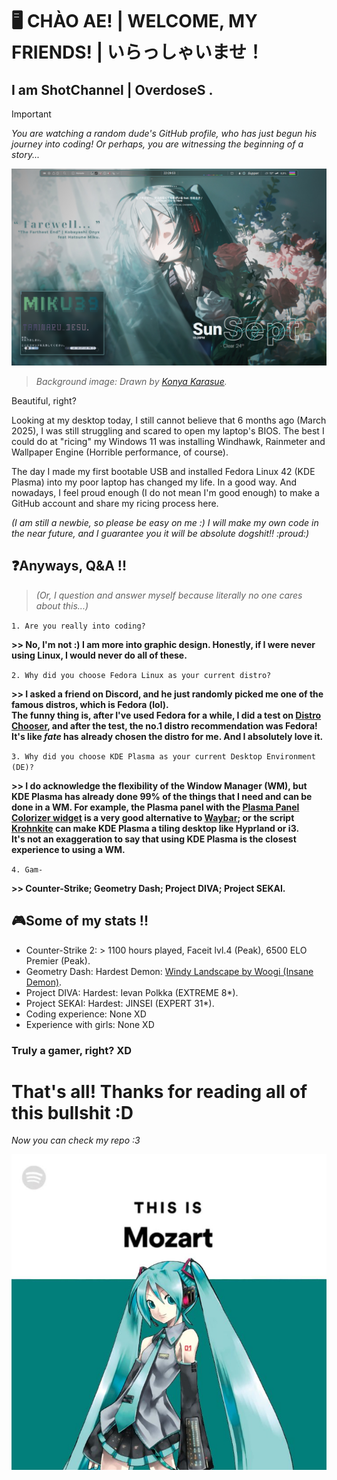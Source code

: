 # 🖥️ CHÀO AE! | WELCOME, MY FRIENDS! | いらっしゃいませ！

## I am ShotChannel | OverdoseS .

> [!IMPORTANT]
> *You are watching a random dude's GitHub profile, who has just begun his journey into coding! Or perhaps, you are witnessing the beginning of a story...*

![lul](Images/Screenshot_20250928_222855.png)

> *Background image: Drawn by [Konya Karasue](https://www.pixiv.net/en/users/10109777).*

Beautiful, right?

Looking at my desktop today, I still cannot believe that 6 months ago (March 2025), I was still struggling and scared to open my laptop's BIOS. The best I could do at "ricing" my Windows 11 was installing Windhawk, Rainmeter and Wallpaper Engine (Horrible performance, of course).

The day I made my first bootable USB and installed Fedora Linux 42 (KDE Plasma) into my poor laptop has changed my life. In a good way. And nowadays, I feel proud enough (I do not mean I'm good enough) to make a GitHub account and share my ricing process here.

*(I am still a newbie, so please be easy on me :) I will make my own code in the near future, and I guarantee you it will be absolute dogshit!! :proud:)*

## ❓Anyways, Q&A !!

> *(Or, I question and answer myself because literally no one cares about this...)*

`1. Are you really into coding?`
   
**>> No, I'm not :) I am more into graphic design. Honestly, if I were never using Linux, I would never do all of these.**

`2. Why did you choose Fedora Linux as your current distro?`

**>> I asked a friend on Discord, and he just randomly picked me one of the famous distros, which is Fedora (lol).**\
**The funny thing is, after I've used Fedora for a while, I did a test on [Distro Chooser](distrochooser.de), and after the test, the no.1 distro recommendation was Fedora!**\
**It's like *fate* has already chosen the distro for me. And I absolutely love it.**

`3. Why did you choose KDE Plasma as your current Desktop Environment (DE)?`

**>> I do acknowledge the flexibility of the Window Manager (WM), but KDE Plasma has already done 99% of the things that I need and can be done in a WM. For example, the Plasma panel with the [Plasma Panel Colorizer widget](https://github.com/luisbocanegra/plasma-panel-colorizer) is a very good alternative to [Waybar](https://github.com/Alexays/Waybar?tab=readme-ov-file); or the script [Krohnkite](https://github.com/esjeon/krohnkite) can make KDE Plasma a tiling desktop like Hyprland or i3.**\
**It's not an exaggeration to say that using KDE Plasma is the closest experience to using a WM.**

`4. Gam-`

**>> Counter-Strike; Geometry Dash; Project DIVA; Project SEKAI.**

## 🎮Some of my stats !!

- Counter-Strike 2: > 1100 hours played, Faceit lvl.4 (Peak), 6500 ELO Premier (Peak).
- Geometry Dash: Hardest Demon: [Windy Landscape by Woogi (Insane Demon)](https://www.youtube.com/watch?v=sTBN3K_c9eQ).
- Project DIVA: Hardest: Ievan Polkka (EXTREME 8*).
- Project SEKAI: Hardest: JINSEI (EXPERT 31*).
- Coding experience: None XD
- Experience with girls: None XD

### Truly a gamer, right? XD

# That's all! Thanks for reading all of this bullshit :D

*Now you can check my repo :3*

![MOZARD](Images/5214e1c3bd00e209b20f48aad832546b.jpg)

